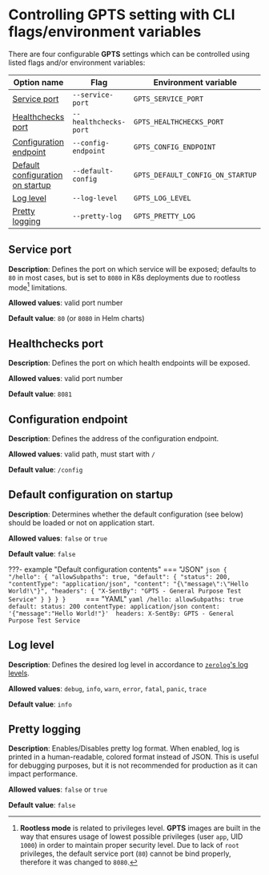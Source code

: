 # Controlling **GPTS** setting with CLI flags/environment variables

There are four configurable **GPTS** settings which can be controlled using listed flags and/or environment variables:

| Option name | Flag | Environment variable |
|-|-|-|
| [Service port](#service-port) | `--service-port` | `GPTS_SERVICE_PORT` |
| [Healthchecks port](#healthchecks-port) | `--healthchecks-port` | `GPTS_HEALTHCHECKS_PORT` |
| [Configuration endpoint](#configuration-endpoint) | `--config-endpoint` | `GPTS_CONFIG_ENDPOINT` |
| [Default configuration on startup](#default-configuration-on-startup) | `--default-config` | `GPTS_DEFAULT_CONFIG_ON_STARTUP` |
| [Log level](#log-level) | `--log-level` | `GPTS_LOG_LEVEL` |
| [Pretty logging](#pretty-logging) | `--pretty-log` | `GPTS_PRETTY_LOG` |


## Service port

**Description**: Defines the port on which service will be exposed; defaults to `80` in most cases, but is set to `8080` in K8s deployments due to rootless mode[^1] limitations.

[^1]: **Rootless mode** is related to privileges level. **GPTS** images are built in the way that ensures usage of lowest possible privileges (user `app`, UID `1000`) in order to maintain proper security level. Due to lack of `root` privileges, the default service port (`80`) cannot be bind properly, therefore it was changed to `8080`.

**Allowed values**: valid port number

**Default value**: `80` (or `8080` in Helm charts)

## Healthchecks port

**Description**: Defines the port on which health endpoints will be exposed.

**Allowed values**: valid port number

**Default value**: `8081`

## Configuration endpoint

**Description**: Defines the address of the configuration endpoint.

**Allowed values**: valid path, must start with `/`

**Default value**: `/config`

## Default configuration on startup

**Description**: Determines whether the default configuration (see below) should be loaded or not on application start.

**Allowed values**: `false` or `true`

**Default value**: `false`

???- example "Default configuration contents"
    === "JSON"
        ```json
        {
          "/hello": {
            "allowSubpaths": true,
            "default": {
              "status": 200,
              "contentType": "application/json",
              "content": "{\"message\":\"Hello World!\"}",
              "headers": {
                "X-SentBy": "GPTS - General Purpose Test Service"
              }
            }
          }
        }    
        ```
    === "YAML"
        ```yaml
        /hello:
          allowSubpaths: true
          default:
            status: 200
            contentType: application/json
            content: '{"message":"Hello World!"}' 
            headers:
              X-SentBy: GPTS - General Purpose Test Service
        ```

## Log level

**Description**: Defines the desired log level in accordance to [`zerolog`'s log levels](https://github.com/rs/zerolog#leveled-logging).

**Allowed values**: `debug`, `info`, `warn`, `error`, `fatal`, `panic`, `trace`

**Default value**: `info`

## Pretty logging

**Description**: Enables/Disables pretty log format. When enabled, log is printed in a human-readable, colored format instead of JSON. This is useful for debugging purposes, but it is not recommended for production as it can impact performance.

**Allowed values**: `false` or `true`

**Default value**: `false`
